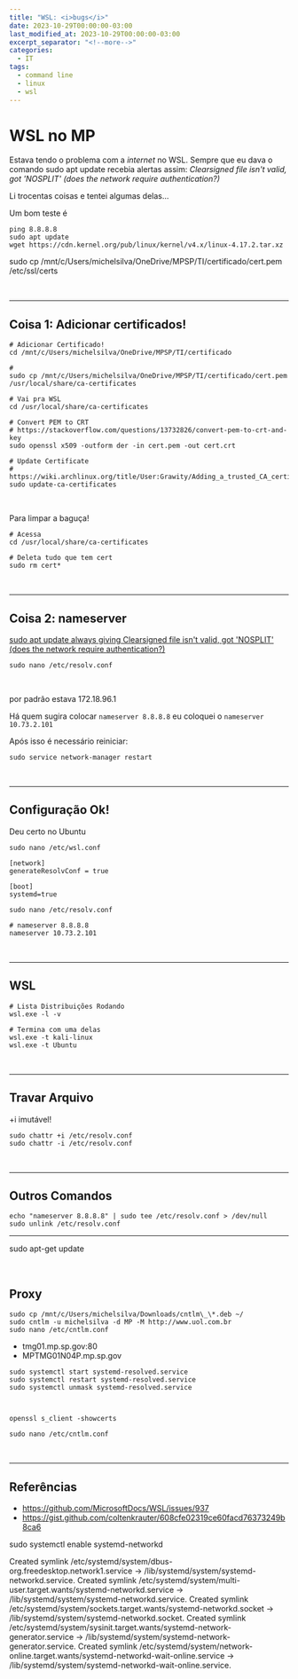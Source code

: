 ```yaml
---
title: "WSL: <i>bugs</i>"
date: 2023-10-29T00:00:00-03:00
last_modified_at: 2023-10-29T00:00:00-03:00
excerpt_separator: "<!--more-->"
categories:
  - IT
tags:
  - command line
  - linux
  - wsl
---
```


# WSL no MP

Estava tendo o problema com a _internet_ no WSL.
Sempre que eu dava o comando sudo apt update recebia alertas assim:
_Clearsigned file isn't valid, got 'NOSPLIT' (does the network require authentication?)_

Li trocentas coisas e tentei algumas delas...

Um bom teste é

```
ping 8.8.8.8
sudo apt update
wget https://cdn.kernel.org/pub/linux/kernel/v4.x/linux-4.17.2.tar.xz
```

sudo cp /mnt/c/Users/michelsilva/OneDrive/MPSP/TI/certificado/cert.pem /etc/ssl/certs

<br>

---

## Coisa 1: Adicionar certificados!

```shell
# Adicionar Certificado!
cd /mnt/c/Users/michelsilva/OneDrive/MPSP/TI/certificado

#
sudo cp /mnt/c/Users/michelsilva/OneDrive/MPSP/TI/certificado/cert.pem /usr/local/share/ca-certificates

# Vai pra WSL
cd /usr/local/share/ca-certificates

# Convert PEM to CRT
# https://stackoverflow.com/questions/13732826/convert-pem-to-crt-and-key
sudo openssl x509 -outform der -in cert.pem -out cert.crt

# Update Certificate
# https://wiki.archlinux.org/title/User:Grawity/Adding_a_trusted_CA_certificate
sudo update-ca-certificates
```

<br>

Para limpar a baguça!

```shell
# Acessa
cd /usr/local/share/ca-certificates

# Deleta tudo que tem cert
sudo rm cert*
```

<br>

---

## Coisa 2: nameserver

[sudo apt update always giving Clearsigned file isn't valid, got 'NOSPLIT' (does the network require authentication?)](https://askubuntu.com/questions/899009/sudo-apt-update-always-giving-clearsigned-file-isnt-valid-got-nosplit-does)

```
sudo nano /etc/resolv.conf
```

<br>

por padrão estava 172.18.96.1

Há quem sugira colocar `nameserver 8.8.8.8` eu coloquei o `nameserver 10.73.2.101`

Após isso é necessário reiniciar:

```
sudo service network-manager restart
```

<br>

---

## Configuração Ok!

Deu certo no Ubuntu

```shell
sudo nano /etc/wsl.conf
```

```
[network]
generateResolvConf = true

[boot]
systemd=true
```

```shell
sudo nano /etc/resolv.conf
```

```
# nameserver 8.8.8.8
nameserver 10.73.2.101
```

<br>

---

## WSL

```shell
# Lista Distribuições Rodando
wsl.exe -l -v

# Termina com uma delas
wsl.exe -t kali-linux
wsl.exe -t Ubuntu
```

<br>

---

## Travar Arquivo

+i imutável!

```
sudo chattr +i /etc/resolv.conf
sudo chattr -i /etc/resolv.conf
```

<br>

---

## Outros Comandos

```
echo "nameserver 8.8.8.8" | sudo tee /etc/resolv.conf > /dev/null
sudo unlink /etc/resolv.conf
```

---

sudo apt-get update

<br>

## Proxy

```
sudo cp /mnt/c/Users/michelsilva/Downloads/cntlm\_\*.deb ~/
sudo cntlm -u michelsilva -d MP -M http://www.uol.com.br
sudo nano /etc/cntlm.conf
```

- tmg01.mp.sp.gov:80
- MPTMG01N04P.mp.sp.gov

```
sudo systemctl start systemd-resolved.service
sudo systemctl restart systemd-resolved.service
sudo systemctl unmask systemd-resolved.service



openssl s_client -showcerts

sudo nano /etc/cntlm.conf
```

<br>

---

## Referências

- https://github.com/MicrosoftDocs/WSL/issues/937
- https://gist.github.com/coltenkrauter/608cfe02319ce60facd76373249b8ca6

sudo systemctl enable systemd-networkd

Created symlink /etc/systemd/system/dbus-org.freedesktop.network1.service → /lib/systemd/system/systemd-networkd.service.
Created symlink /etc/systemd/system/multi-user.target.wants/systemd-networkd.service → /lib/systemd/system/systemd-networkd.service.
Created symlink /etc/systemd/system/sockets.target.wants/systemd-networkd.socket → /lib/systemd/system/systemd-networkd.socket.
Created symlink /etc/systemd/system/sysinit.target.wants/systemd-network-generator.service → /lib/systemd/system/systemd-network-generator.service.
Created symlink /etc/systemd/system/network-online.target.wants/systemd-networkd-wait-online.service → /lib/systemd/system/systemd-networkd-wait-online.service.
